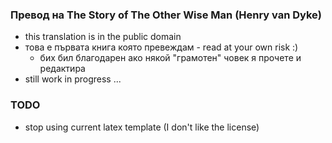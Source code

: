 ### Превод на The Story of The Other Wise Man (Henry van Dyke)
  + this translation is in the public domain
  + това е първата книга която превеждам - read at your own risk :)
    + бих бил благодарен ако някой "грамотен" човек я прочете и редактира
  + still work in progress ...

### TODO
  + stop using current latex template (I don't like the license)
